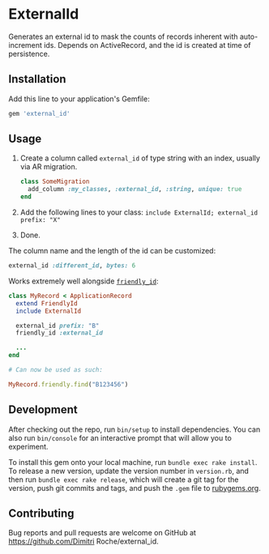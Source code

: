 # ExternalId

Generates an external id to mask the counts of records inherent with auto-increment ids. Depends on ActiveRecord, and the id is created at time of persistence.

## Installation

Add this line to your application's Gemfile:

```ruby
gem 'external_id'
```

## Usage

1. Create a column called `external_id` of type string with an index, usually via AR migration.

    ```ruby
    class SomeMigration
      add_column :my_classes, :external_id, :string, unique: true
    end
    ```

2. Add the following lines to your class: `include ExternalId; external_id prefix: "X"`
3. Done.

The column name and the length of the id can be customized:

```ruby
external_id :different_id, bytes: 6
```

Works extremely well alongside [`friendly_id`](https://github.com/norman/friendly_id):

```ruby
class MyRecord < ApplicationRecord
  extend FriendlyId
  include ExternalId

  external_id prefix: "B"
  friendly_id :external_id

  ...
end

# Can now be used as such:

MyRecord.friendly.find("B123456")
```

## Development

After checking out the repo, run `bin/setup` to install dependencies. You can also run `bin/console` for an interactive prompt that will allow you to experiment.

To install this gem onto your local machine, run `bundle exec rake install`. To release a new version, update the version number in `version.rb`, and then run `bundle exec rake release`, which will create a git tag for the version, push git commits and tags, and push the `.gem` file to [rubygems.org](https://rubygems.org).

## Contributing

Bug reports and pull requests are welcome on GitHub at https://github.com/Dimitri Roche/external_id.

